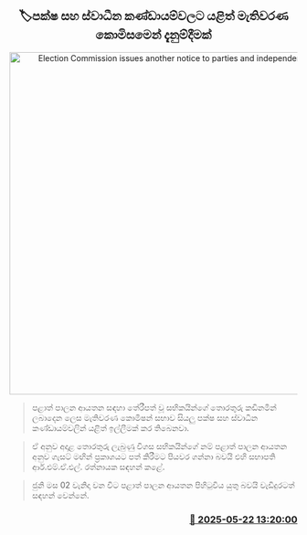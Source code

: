 <p align='center'><b><h2 align='center' title='Election Commission issues another notice to parties and independent groups'>🏷පක්ෂ සහ ස්වාධීන කණ්ඩායම්වලට යළිත් මැතිවරණ කොමිසමෙන් දැනුම්දීමක්</h2></b></p>
<p align='center'><img src='https://helakuru.sgp1.cdn.digitaloceanspaces.com/esana/images/lib/election-archived.jpg' width='600' alt='Election Commission issues another notice to parties and independent groups'></p>

> පළාත් පාලන ආයතන සඳහා තේරීපත් වූ සභිකයින්ගේ තොරතුරු කඩිනමින් ලබාදෙන ලෙස මැතිවරණ කොමිෂන් සභාව සියලු පක්ෂ සහ ස්වාධීන කණ්ඩායම්වලින් යළිත් ඉල්ලීමක් කර තිබෙනවා.

> ඒ අනුව අදාළ තොරතුරු ලැබුණු විගස සභිකයින්ගේ නම් පළාත් පාලන ආයතන අනුව ගැසට් මඟින් ප්‍රකාශයට පත් කිරීමට පියවර ගන්නා බවයි එහි සභාපති ආර්.එම්.ඒ.එල්. රත්නායක සඳහන් කළේ.

> ජුනි මස 02 වැනිදා වන විට පළාත් පාලන ආයතන පිහිටුවිය යුතු බවයි වැඩිදුරටත් සඳහන් වෙන්නේ.



<h3 align='right'><a href='https://www.helakuru.lk/esana/p/110326/'>📅 2025-05-22 13:20:00</a></h3>

